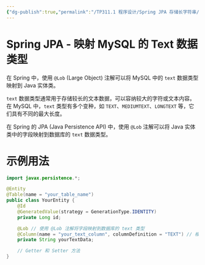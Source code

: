 ```yaml
---
{"dg-publish":true,"permalink":"/TP311.1 程序设计/Spring JPA 存储长字符串/","created":"2023-08-03T15:29:22.350+08:00","updated":"2024-06-01T10:49:58.526+08:00"}
---
```


# Spring JPA - 映射 MySQL 的 Text 数据类型

在 Spring 中，使用 `@Lob` (Large Object) 注解可以将 MySQL 中的 `text` 数据类型映射到 Java 实体类。

`text` 数据类型通常用于存储较长的文本数据，可以容纳较大的字符或文本内容。在 MySQL 中，`text` 类型有多个变种，如 `TEXT`、`MEDIUMTEXT`、`LONGTEXT` 等，它们具有不同的最大长度。

在 Spring 的 JPA (Java Persistence API) 中，使用 `@Lob` 注解可以将 Java 实体类中的字段映射到数据库的 `text` 数据类型。
# 示例用法

```java
import javax.persistence.*;

@Entity
@Table(name = "your_table_name")
public class YourEntity {
    @Id
    @GeneratedValue(strategy = GenerationType.IDENTITY)
    private Long id;

    @Lob // 使用 @Lob 注解将字段映射到数据库的 text 类型
    @Column(name = "your_text_column", columnDefinition = "TEXT") // 根据实际情况指定列定义
    private String yourTextData;

    // Getter 和 Setter 方法
}
